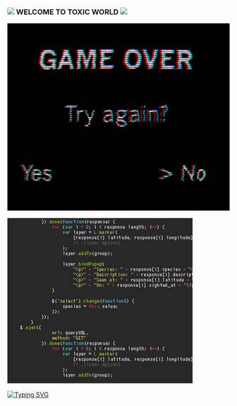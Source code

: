 <h3 align="left">
  <img src="https://emoji.discord.st/emojis/768b108d-274f-4f44-a634-8477b16efce7.gif" width="22">
WELCOME TO TOXIC WORLD 
  <img src="https://emoji.discord.st/emojis/768b108d-274f-4f44-a634-8477b16efce7.gif" width="22">
</h3>

 

<img src="https://github.com/TOX1C-143/TOX1C-143/blob/main/Image/pinterestdownloader.com-1707863065.6401.gif" alt="" border="0" />

 

![Alt text](https://github.com/TOX1C-143/TOX1C-143/blob/main/Image/pinterestdownloader.com-1707863915.135713.gif)

 

[![Typing SVG](https://readme-typing-svg.herokuapp.com?font=Fira+Code&size=35&pause=1000&random=false&width=435&lines=TOXIC+143;IT'S+NOT+A+NAME;IT'S+BRAND+BRO)](https://git.io/typing-svg)

 
